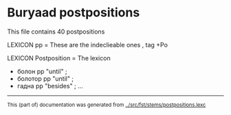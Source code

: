 # Buryaad postpositions

This file contains 40 postpositions

 LEXICON pp  = These are the indeclieable ones , tag +Po

 LEXICON Postposition   = The lexicon

 * болон pp "until" ;   
 * болотор pp "until" ;   
 * гадна pp "besides" ;  ... 
* * *
<small>This (part of) documentation was generated from [../src/fst/stems/postpositions.lexc](http://github.com/giellalt/lang-bxr/blob/main/../src/fst/stems/postpositions.lexc)</small>